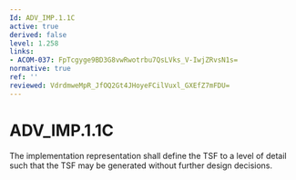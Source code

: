 ```yaml
---
Id: ADV_IMP.1.1C
active: true
derived: false
level: 1.258
links:
- ACOM-037: FpTcgyge9BD3G8vwRwotrbu7QsLVks_V-IwjZRvsN1s=
normative: true
ref: ''
reviewed: VdrdmweMpR_JfOQ2Gt4JHoyeFCilVuxl_GXEfZ7mFDU=
---
```


# ADV_IMP.1.1C

The implementation representation shall define the TSF to a level of detail such that the TSF may be generated without further design decisions.